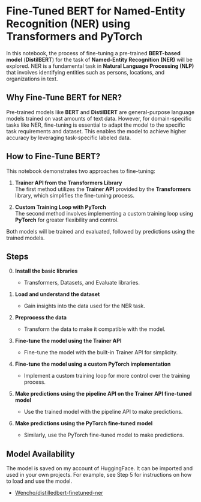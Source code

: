 # Fine-Tuned BERT for Named-Entity Recognition (NER) using Transformers and PyTorch

In this notebook, the process of fine-tuning a pre-trained **BERT-based model** (**DistilBERT**) for the task of **Named-Entity Recognition (NER)** will be explored. NER is a fundamental task in **Natural Language Processing (NLP)** that involves identifying entities such as persons, locations, and organizations in text.

## Why Fine-Tune BERT for NER?

Pre-trained models like **BERT** and **DistilBERT** are general-purpose language models trained on vast amounts of text data. However, for domain-specific tasks like NER, fine-tuning is essential to adapt the model to the specific task requirements and dataset. This enables the model to achieve higher accuracy by leveraging task-specific labeled data.

## How to Fine-Tune BERT?

This notebook demonstrates two approaches to fine-tuning:

1. **Trainer API from the Transformers Library**  
   The first method utilizes the **Trainer API** provided by the **Transformers** library, which simplifies the fine-tuning process.
   
2. **Custom Training Loop with PyTorch**  
   The second method involves implementing a custom training loop using **PyTorch** for greater flexibility and control.

Both models will be trained and evaluated, followed by predictions using the trained models.

## Steps

0. **Install the basic libraries**  
   - Transformers, Datasets, and Evaluate libraries.

1. **Load and understand the dataset**  
   - Gain insights into the data used for the NER task.

2. **Preprocess the data**  
   - Transform the data to make it compatible with the model.

3. **Fine-tune the model using the Trainer API**  
   - Fine-tune the model with the built-in Trainer API for simplicity.

4. **Fine-tune the model using a custom PyTorch implementation**  
   - Implement a custom training loop for more control over the training process.

5. **Make predictions using the pipeline API on the Trainer API fine-tuned model**  
   - Use the trained model with the pipeline API to make predictions.

6. **Make predictions using the PyTorch fine-tuned model**  
   - Similarly, use the PyTorch fine-tuned model to make predictions.

## Model Availability

The model is saved on my account of HuggingFace. It can be imported and used in your own projects. For example, see Step 5 for instructions on how to load and use the model.

- [Wencho/distilledbert-finetuned-ner](https://huggingface.co/Wencho/distilledbert-finetuned-ner)


